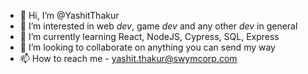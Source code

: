 - 👋 Hi, I’m @YashitThakur
- 👀 I’m interested in web <em>dev</em>, game <em>dev</em> and any other <em>dev</em> in general
- 🌱 I’m currently learning React, NodeJS, Cypress, SQL, Express
- 💞️ I’m looking to collaborate on anything you can send my way
- 📫 How to reach me - yashit.thakur@swymcorp.com

<!---
YashitThakur/YashitThakur is a ✨ special ✨ repository because its `README.md` (this file) appears on your GitHub profile.
You can click the Preview link to take a look at your changes.
--->
